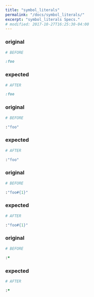 ```yaml
---
title: "symbol_literals"
permalink: "/docs/symbol_literals/"
excerpt: "symbol_literals Specs."
# modified: 2017-10-27T16:25:30-04:00
---
```

### original
```ruby
# BEFORE

:foo

```
### expected
```ruby
# AFTER

:foo

```
### original
```ruby
# BEFORE

:"foo"

```
### expected
```ruby
# AFTER

:"foo"

```
### original
```ruby
# BEFORE

:"foo#{1}"

```
### expected
```ruby
# AFTER

:"foo#{1}"

```
### original
```ruby
# BEFORE

:*

```
### expected
```ruby
# AFTER

:*
```
